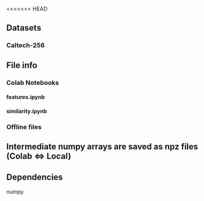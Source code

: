 <<<<<<< HEAD
## Datasets
### Caltech-256 

## File info

### Colab Notebooks
#### features.ipynb
#### similarity.ipynb

### Offline files
####
####
####

## Intermediate numpy arrays are saved as npz files (Colab <=> Local)

## Dependencies
numpy
